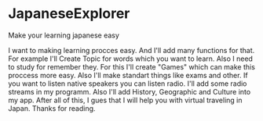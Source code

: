# JapaneseExplorer
Make your learning japanese easy

I want to making learning procces easy. And I'll add many functions for that.
For example I'll Create Topic for words which you want to learn. Also I need to study for remember they. For this I'll create "Games" which can make this proccess more easy. Also I'll make standart things like exams and other.
If you want to listen native speakers you can listen radio. I'll add some radio streams in my programm.
Also I'll add History, Geographic and Culture into my app.
After all of this, I gues that I will help you with virtual traveling in Japan.
Thanks for reading.
